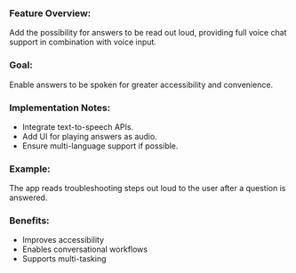 ### Feature Overview:
Add the possibility for answers to be read out loud, providing full voice chat support in combination with voice input.

### Goal:
Enable answers to be spoken for greater accessibility and convenience.

### Implementation Notes:
- Integrate text-to-speech APIs.
- Add UI for playing answers as audio.
- Ensure multi-language support if possible.

### Example:
The app reads troubleshooting steps out loud to the user after a question is answered.

### Benefits:
- Improves accessibility
- Enables conversational workflows
- Supports multi-tasking